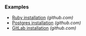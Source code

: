 ### Examples

-   [Ruby installation](https://github.com/chelsea/ansible-example-ruby/blob/master/roles/webserver/tasks/main.yml) *(github.com)*
-   [Postgres installation](https://github.com/chelsea/ansible-example-ruby/blob/master/roles/db/tasks/main.yml) *(github.com)*
-   [GitLab installation](https://github.com/tingtun/ansible-playbook-gitlab) *(github.com)*
